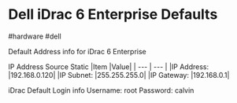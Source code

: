 # Dell iDrac 6 Enterprise Defaults
#hardware #dell

Default Address info for iDrac 6 Enterprise

IP Address Source Static
|Item	|Value|
| --- | --- |
|IP Address:		|192.168.0.120|
|IP Subnet:		|255.255.255.0|
|IP Gateway:		|192.168.0.1|

iDrac Default Login info
Username:	root
Password:	calvin
